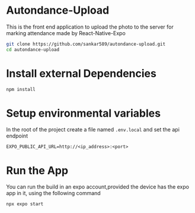 # Autondance-Upload

This is the front end application to upload the photo to the server
for marking attendance made by React-Native-Expo

```bash
git clone https://github.com/sankar589/autondance-upload.git
cd autondance-upload
```
# Install external Dependencies

```bash
npm install
```

# Setup environmental variables

In the root of the project create a file named `.env.local` and set the api endpoint
```env
EXPO_PUBLIC_API_URL=http://<ip_address>:<port>
```

# Run the App

You can run the build in an expo account,provided the device has the expo app in it, using the following command
```bash
npx expo start
```
